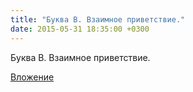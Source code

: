 ```yaml
---
title: "Буква В. Взаимное приветствие."
date: 2015-05-31 18:35:00 +0300
---
```


Буква В. Взаимное приветствие.

[Вложение](https://vk.com/photo41076938_368682834)

